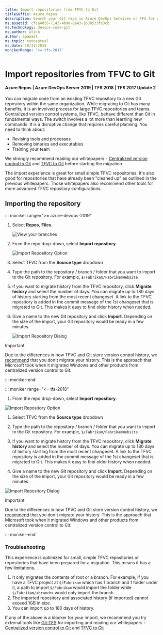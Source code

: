 ```yaml
---
title: Import repositories from TFVC to Git
titleSuffix: Azure Repos
description: Search your Git repo in Azure DevOps Services or TFS for a specific file or folderImport your repositories from TFVC to Git repositories within the same account.
ms.assetid: cf1a4dc8-7143-4b0e-8a43-1680533fb3cb
ms.technology: devops-code-git 
ms.author: atinb
author: apawast
ms.topic: conceptual
ms.date: 10/11/2018
monikerRange: '>= tfs-2017'
---
```


# Import repositories from TFVC to Git

#### Azure Repos | Azure DevOps Server 2019 | TFS 2018 | TFS 2017 Update 2

You can migrate code from an existing TFVC repository to a new Git repository within the same organization. While migrating to Git has many benefits, it is an involved process for large TFVC repositories and teams. Centralized version control systems, like TFVC, behave different than Git in fundamental ways. The switch involves a lot more than learning new commands. It is a disruptive change that requires careful planning. You need to think about:

- Revising tools and processes
- Removing binaries and executables
- Training your team

We strongly recommend reading our whitepapers - [Centralized version control to Git](/azure/devops/learn/git/centralized-to-git) and [TFVC to Git](/azure/devops/learn/git/migrate-from-tfvc-to-git) before starting the migration.

The import experience is great for small simple TFVC repositories. It's also good for repositories that have already been "cleaned up" as outlined in the previous whitepapers. Those whitepapers also recommend other tools for more advanced TFVC repository configurations.

## Importing the repository

::: moniker range=">= azure-devops-2019"

1.  Select **Repos**, **Files**.

    ![View your branches](media/repos-navigation/repos-files.png)

2.  From the repo drop-down, select **Import repository**.

    ![Import Repository Option](media/Import-Repo/ImportRepository-new-nav.png)

3.  Select TFVC from the **Source type** dropdown

4.  Type the path to the repository / branch / folder that you want to import to the Git repository. For example, `$/Fabrikam/FabrikamWebsite`

5.  If you want to migrate history from the TFVC repository, click **Migrate history** and select the number of days. You can migrate up to 180 days of history starting from the most recent changeset.
    A link to the TFVC repository is added in the commit message of the 1st changeset that is migrated to Git. This makes it easy to find older history when needed.

6.  Give a name to the new Git repository and click **Import**. Depending on the size of the import, your Git repository would be ready in a few minutes.

    ![Import Repository Dialog](media/Import-Repo/ImportRepoDialog-TFVC.png)

> [!IMPORTANT]
> Due to the differences in how TFVC and Git store version control history, we [recommend](/azure/devops/learn/git/migrate-from-tfvc-to-git) that you don't migrate your history. This is the approach that Microsoft took when it migrated Windows and other products from centralized version control to Git.

::: moniker-end

::: moniker range="<= tfs-2018"

1.  From the repo drop-down, select **Import repository**.

![Import Repository Option](media/Import-Repo/ImportRepository.png)

1.  Select TFVC from the **Source type** dropdown

2.  Type the path to the repository / branch / folder that you want to import to the Git repository. For example, `$/Fabrikam/FabrikamWebsite`

3.  If you want to migrate history from the TFVC repository, click **Migrate history** and select the number of days. You can migrate up to 180 days of history starting from the most recent changeset.
    A link to the TFVC repository is added in the commit message of the 1st changeset that is migrated to Git. This makes it easy to find older history when needed.

4.  Give a name to the new Git repository and click **Import**. Depending on the size of the import, your Git repository would be ready in a few minutes.

![Import Repository Dialog](media/Import-Repo/ImportRepoDialog-TFVC.png)

> [!IMPORTANT]
> Due to the differences in how TFVC and Git store version control history, we [recommend](/azure/devops/learn/git/migrate-from-tfvc-to-git) that you don't migrate your history. This is the approach that Microsoft took when it migrated Windows and other products from centralized version control to Git.

::: moniker-end

### Troubleshooting

This experience is optimized for small, simple TFVC repositories or repositories that have been prepared for a migration. This means it has a few limitations.

1.  It only migrates the contents of root or a branch. For example, if you have a TFVC project at `$/Fabrikam` which has 1 branch and 1 folder under it, a path to import `$/Fabrikam` would import the folder
    while `$/Fabrikam/<branch>` would only import the branch.
2.  The imported repository and associated history (if imported) cannot exceed 1GB in size.
3.  You can import up to 180 days of history.

If any of the above is a blocker for your import, we recommend you try external tools like [Git-TFS](https://github.com/git-tfs/git-tfs) for importing and reading our whitepapers - [Centralized version control to Git](/azure/devops/learn/git/centralized-to-git) and [TFVC to Git](/azure/devops/learn/git/migrate-from-tfvc-to-git)
